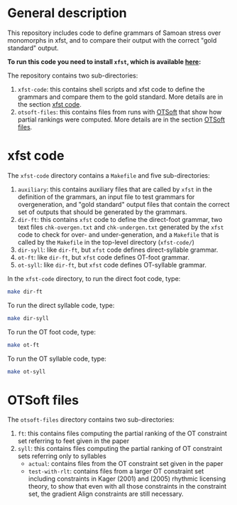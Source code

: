 # General description

This repository includes code to define grammars of Samoan stress over
monomorphs in xfst, and to compare their output with the correct "gold
standard" output.

**To run this code you need to install `xfst`, which is available [here](https://web.stanford.edu/~laurik/.book2software/):**

The repository contains two sub-directories:

1. `xfst-code`: this contains shell scripts and xfst code to define
   the grammars and compare them to the gold standard. More details
   are in the section [xfst code](#xfst-code).
2. `otsoft-files`: this contains files from runs with [OTSoft](http://www.linguistics.ucla.edu/people/hayes/otsoft/) that show
   how partial rankings were computed. More details are in the section
   [OTSoft files](#otsoft-files).

# xfst code 

The `xfst-code` directory contains a `Makefile` and five
sub-directories:

1. `auxiliary`: this contains auxiliary files that are called by
   `xfst` in the definition of the grammars, an input file to test
   grammars for overgeneration, and "gold standard" output files that
   contain the correct set of outputs that should be generated by the grammars. 
2. `dir-ft`: this contains `xfst` code to define the direct-foot
   grammar, two text files `chk-overgen.txt` and `chk-undergen.txt`
   generated by the `xfst` code to check for over- and
   under-generation, and a `Makefile` that is called by the `Makefile`
   in the top-level directory (`xfst-code/`)
3. `dir-syll`: like `dir-ft`, but `xfst` code defines direct-syllable grammar.
4. `ot-ft`: like `dir-ft`, but `xfst` code defines OT-foot grammar.
5. `ot-syll`: like `dir-ft`, but `xfst` code defines OT-syllable grammar.

In the `xfst-code` directory, to run the direct foot code, type:

```bash
make dir-ft
```

To run the direct syllable code, type:

```bash
make dir-syll
```

To run the OT foot code, type:

```bash
make ot-ft
```

To run the OT syllable code, type:

```bash
make ot-syll
```


# OTSoft files

The `otsoft-files` directory contains two sub-directories:

1. `ft`: this contains files computing the partial ranking of the
   OT constraint set referring to feet given in the paper
2. `syll`: this contains files computing the partial ranking of OT
   constraint sets referring only to syllables
   - `actual`: contains files from the OT constraint set given in the
     paper
   - `test-with-rlt`: contains files from a larger OT constraint set
     including constraints in Kager (2001) and (2005) rhythmic
     licensing theory, to show that even with all those constraints in
     the constraint set, the gradient Align constraints are still necessary.
 
